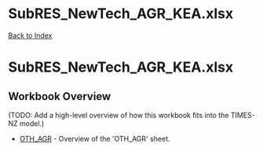 # SubRES_NewTech_AGR_KEA.xlsx

[Back to Index](../../README.md)

# SubRES_NewTech_AGR_KEA.xlsx

## Workbook Overview

(TODO: Add a high-level overview of how this workbook fits into the TIMES-NZ model.)

- [OTH_AGR](OTH_AGR.md) - Overview of the 'OTH_AGR' sheet.
